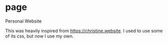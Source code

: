 # page
Personal Website

This was heavily inspired from https://christine.website. I used to use some of its css, but now I use my own.
